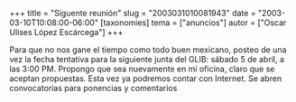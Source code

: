 +++
title = "Siguente reunión"
slug = "2003031010081943"
date = "2003-03-10T10:08:00-06:00"
[taxonomies]
tema = ["anuncios"]
autor = ["Oscar Ulises López Escárcega"]
+++

Para que no nos gane el tiempo como todo buen mexicano, posteo de una
vez la fecha tentativa para la siguiente junta del GLIB: sábado 5 de
abril, a las 3:00 PM. Propongo que sea nuevamente en mi oficina, claro
que se aceptan propuestas. Esta vez ya podremos contar con Internet. Se
abren convocatorias para ponencias y comentarios

